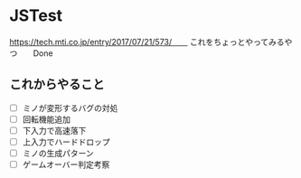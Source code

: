 # JSTest
https://tech.mti.co.jp/entry/2017/07/21/573/　　
これをちょっとやってみるやつ　　Done

## これからやること  
- [ ]  ミノが変形するバグの対処
- [ ]  回転機能追加  
- [ ]  下入力で高速落下
- [ ]  上入力でハードドロップ
- [ ]  ミノの生成パターン
- [ ]  ゲームオーバー判定考察
